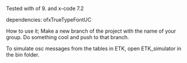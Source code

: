 Tested with of 9. and x-code 7.2

dependencies: ofxTrueTypeFontUC

How to use it;
Make a new branch of the project with the name of your group. Do something cool and push to that branch. 

To simulate osc messages from the tables in ETK, open ETK_simulator in the bin folder. 
